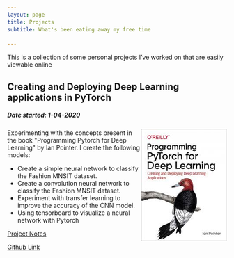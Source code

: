 ```yaml
---
layout: page
title: Projects
subtitle: What's been eating away my free time

---
```


This is a collection of some personal projects I’ve worked on that are easily viewable online

## Creating and Deploying Deep Learning applications in PyTorch
##### Date started: 1-04-2020 

<img style="float: right;" width="196" height="257" src="/img/bookImages/pytorch/cover.jpeg">

Experimenting with the concepts present in the book "Programming Pytorch for Deep Learning" by Ian Pointer. 
I create the following models:
- Create a simple neural network to classify the Fashion MNSIT dataset. 
- Create a convolution neural network to classify the Fashion MNSIT dataset.
- Experiment with transfer learning to improve the accuracy of the CNN model. 
- Using tensorboard to visualize a neural network with Pytorch

[Project Notes](https://amithash.com/2020-04-01-Pytorch_for_DL/)

[Github Link](https://github.com/kjamithash/Pytorch_DeepLearning_Experiments)